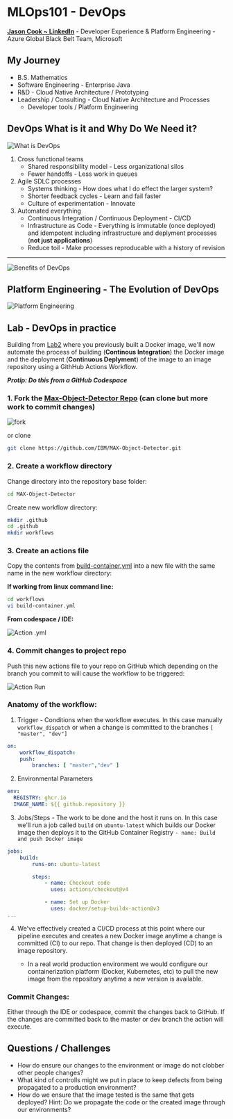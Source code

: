 # MLOps101 - DevOps

[**Jason Cook ~ LinkedIn**](https://www.linkedin.com/in/jason-cook-4486b61/) - Developer Experience & Platform Engineering - Azure Global Black Belt Team, Microsoft


## My Journey

- B.S. Mathematics
- Software Engineering - Enterprise Java
- R&D - Cloud Native Architecture / Prototyping 
- Leadership / Consulting - Cloud Native Architecture and Processes
  -  Developer tools / Platform Engineering

## DevOps What is it and Why Do We Need it?

![What is DevOps](/media/devops.png)

1. Cross functional teams
   - Shared responsibility model - Less organizational silos
   - Fewer handoffs - Less work in queues
2. Agile SDLC processes
   - Systems thinking - How does what I do effect the larger system?
   - Shorter feedback cycles - Learn and fail faster
   - Culture of experimentation - Innovate
3. Automated everything
   - Continuous Integration / Continuous Deployment - CI/CD
   - Infrastructure as Code - Everything is immutable (once deployed) and idempotent including infrastructure and deplyment processes (**not just applications**)
   - Reduce toil - Make processes reproducable with a history of revision

---

![Benefits of DevOps](media/benefits.png)


## Platform Engineering - The Evolution of DevOps
![Platform Engineering](media/plat.png)


## Lab - DevOps in practice

Building from [Lab2](https://github.com/iportilla/deployments/blob/main/lab2/README.md) where you previously built a Docker image, we'll now automate the process of building (**Continous Integration**) the Docker image and the deployment (**Continuous Deplyment**) of the image to an image repository using a GithHub Actions Workflow.

  ***Protip: Do this from a GitHub Codespace***
  
  ### 1. Fork the [Max-Object-Detector Repo](https://github.com/IBM/MAX-Object-Detector.git) (can clone but more work to commit changes)

![fork](media/fork.png)

or clone

```bash
git clone https://github.com/IBM/MAX-Object-Detector.git
```




  ### 2. Create a workflow directory

  Change directory into the repository base folder:

```bash
cd MAX-Object-Detector
```

  Create new workflow directory:

```bash
mkdir .github
cd .github
mkdir workflows
```

  ### 3. Create an actions file

  Copy the contents from [build-container.yml](./resource/build-container.yml) into a new file with the same name in the new workflow directory:

  **If working from linux command line:**
```bash
cd workflows
vi build-container.yml
```

  **From codespace / IDE:**

  ![Action .yml](media/action.png)

  ### 4. Commit changes to project repo

  Push this new actions file to your repo on GitHub which depending on the branch you commit to will cause the workflow to be triggered:

![Action Run](media/run.png)

### Anatomy of the workflow:

1. Trigger - Conditions when the workflow executes.  In this case manually `workflow_dispatch` or when a change is committed to the branches `[ "master", "dev"]`
```yaml
on:
    workflow_dispatch:
    push:
        branches: [ "master","dev" ]
```

2. Environmental Parameters

```yaml
env:
  REGISTRY: ghcr.io
  IMAGE_NAME: ${{ github.repository }}
```

3. Jobs/Steps - The work to be done and the host it runs on.  In this case we'll run a job called `build` on `ubuntu-latest` which builds our Docker image then deploys it to the GitHub Container Registry `- name: Build and push Docker image`

```yaml
jobs:
    build:
        runs-on: ubuntu-latest

        steps:
            - name: Checkout code
              uses: actions/checkout@v4

            - name: Set up Docker
              uses: docker/setup-buildx-action@v3
...              
```

4. We've effectively created a CI/CD process at this point where our pipeline executes and creates a new Docker image anytime a change is committed (CI) to our repo.  That change is then deployed (CD) to an image repository.

    - In a real world production environment we would configure our containerization platform (Docker, Kubernetes, etc) to pull the new image from the repository anytime a new version is available.

### Commit Changes:
Either through the IDE or codespace, commit the changes back to GitHub.  If the changes are committed back to the master or dev branch the action will execute.

## Questions / Challenges

* How do ensure our changes to the environment or image do not clobber other people changes?
* What kind of controlls might we put in place to keep defects from being propagated to a production environment?
* How do we ensure that the image tested is the same that gets deployed?  Hint: Do we propagate the code or the created image through our environments?
